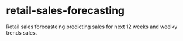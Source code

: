 # retail-sales-forecasting
Retail sales forecasteing predicting sales for next 12 weeks and weelky trends sales.
